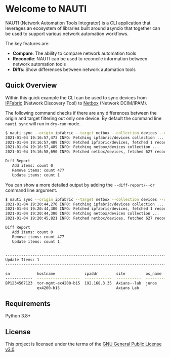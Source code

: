 # Welcome to NAUTI

NAUTI (Network Automation Tools Integrator) is a CLI application that leverages an ecosystem of libraries built around asyncio that together can be used to support various network automation workflows.

The key features are:

- **Compare**: The ability to compare network automation tools
- **Reconcile**: NAUTI can be used to reconcile information between network automation tools
- **Diffs**: Show differences between network automation tools

## Quick Overview

Within this quick example the CLI can be used to sync devices from [IPFabric](https://ipfabric) (Network Discovery Tool) to [Netbox](https://github.com/net) (Network DCIM/IPAM).

The following command checks if there are any differences between the origin and target filtering out only one device. By default the command line `nauti sync` will run in `dry-run` mode.
```bash
$ nauti sync --origin ipfabric --target netbox --collection devices --origin-filter "hostname ~ b15"
2021-01-04 19:16:57,473 INFO: Fetching ipfabric/devices collection ...
2021-01-04 19:16:57,489 INFO: Fetched ipfabric/devices, fetched 1 records.
2021-01-04 19:16:57,489 INFO: Fetching netbox/devices collection ...
2021-01-04 19:16:58,690 INFO: Fetched netbox/devices, fetched 627 records.

Diff Report
   Add items: count 0
   Remove items: count 477
   Update items: count 1
```

You can show a more detailed output by adding the `--diff-report/--dr` command line argument.
```bash
$ nauti sync --origin ipfabric --target netbox --collection devices --origin-filter "hostname ~ b15" --diff-report upd
2021-01-04 19:20:44,276 INFO: Fetching ipfabric/devices collection ...
2021-01-04 19:20:44,300 INFO: Fetched ipfabric/devices, fetched 1 records.
2021-01-04 19:20:44,300 INFO: Fetching netbox/devices collection ...
2021-01-04 19:20:45,821 INFO: Fetched netbox/devices, fetched 627 records.

Diff Report
   Add items: count 0
   Remove items: count 477
   Update items: count 1


--------------------------------------------------------------------------------
Update Items: 1
--------------------------------------------------------------------------------

sn            hostname             ipaddr        site         os_name    vendor    model       status
------------  -------------------  ------------  -----------  ---------  --------  ----------  --------
BP1234567123  tor-mgmt-ex4200-b15  192.168.3.35  Axians--lab  junos      juniper   ex4200      active
              ex4200-b15                         Axians Lab                        ex4200-48t
```

## Requirements

Python 3.8+

## License

This project is licensed under the terms of the [GNU General Public License v3.0](https://www.gnu.org/licenses/gpl-3.0.en.html).

